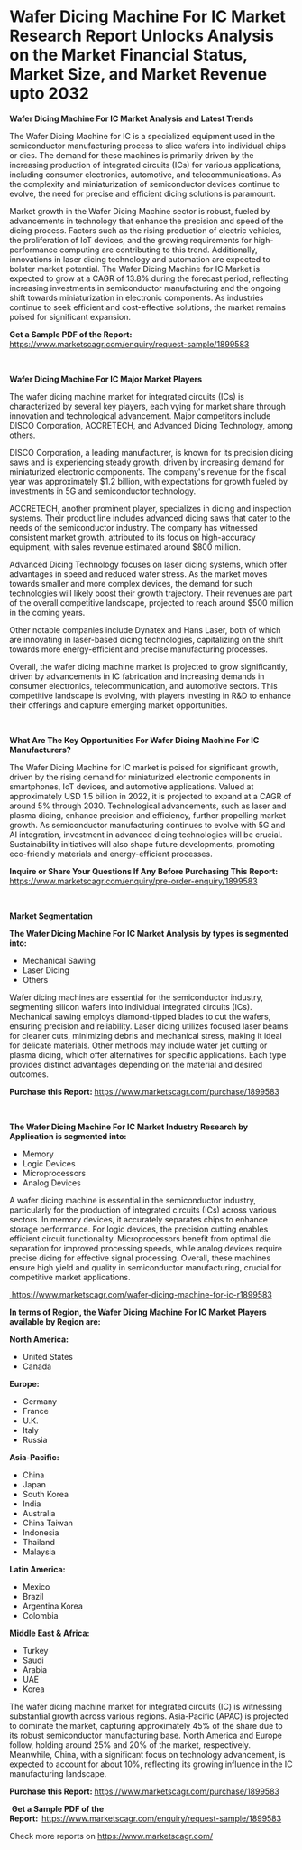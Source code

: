 <p><h1>Wafer Dicing Machine For IC Market Research Report Unlocks Analysis on the Market Financial Status, Market Size, and Market Revenue upto 2032</h1></p><p><strong>Wafer Dicing Machine For IC Market Analysis and Latest Trends</strong></p>
<p><p>The Wafer Dicing Machine for IC is a specialized equipment used in the semiconductor manufacturing process to slice wafers into individual chips or dies. The demand for these machines is primarily driven by the increasing production of integrated circuits (ICs) for various applications, including consumer electronics, automotive, and telecommunications. As the complexity and miniaturization of semiconductor devices continue to evolve, the need for precise and efficient dicing solutions is paramount.</p><p>Market growth in the Wafer Dicing Machine sector is robust, fueled by advancements in technology that enhance the precision and speed of the dicing process. Factors such as the rising production of electric vehicles, the proliferation of IoT devices, and the growing requirements for high-performance computing are contributing to this trend. Additionally, innovations in laser dicing technology and automation are expected to bolster market potential. The Wafer Dicing Machine for IC Market is expected to grow at a CAGR of 13.8% during the forecast period, reflecting increasing investments in semiconductor manufacturing and the ongoing shift towards miniaturization in electronic components. As industries continue to seek efficient and cost-effective solutions, the market remains poised for significant expansion.</p></p>
<p><strong>Get a Sample PDF of the Report:&nbsp;</strong> <a href="https://www.marketscagr.com/enquiry/request-sample/1899583?utm_campaign=1889&utm_medium=2&utm_source=Github&utm_content=ia&utm_term=01032025&utm_id=wafer-dicing-machine-for-ic">https://www.marketscagr.com/enquiry/request-sample/1899583</a></p>
<p>&nbsp;</p>
<p><strong>Wafer Dicing Machine For IC Major Market Players</strong></p>
<p><p>The wafer dicing machine market for integrated circuits (ICs) is characterized by several key players, each vying for market share through innovation and technological advancement. Major competitors include DISCO Corporation, ACCRETECH, and Advanced Dicing Technology, among others.</p><p>DISCO Corporation, a leading manufacturer, is known for its precision dicing saws and is experiencing steady growth, driven by increasing demand for miniaturized electronic components. The company's revenue for the fiscal year was approximately $1.2 billion, with expectations for growth fueled by investments in 5G and semiconductor technology.</p><p>ACCRETECH, another prominent player, specializes in dicing and inspection systems. Their product line includes advanced dicing saws that cater to the needs of the semiconductor industry. The company has witnessed consistent market growth, attributed to its focus on high-accuracy equipment, with sales revenue estimated around $800 million.</p><p>Advanced Dicing Technology focuses on laser dicing systems, which offer advantages in speed and reduced wafer stress. As the market moves towards smaller and more complex devices, the demand for such technologies will likely boost their growth trajectory. Their revenues are part of the overall competitive landscape, projected to reach around $500 million in the coming years.</p><p>Other notable companies include Dynatex and Hans Laser, both of which are innovating in laser-based dicing technologies, capitalizing on the shift towards more energy-efficient and precise manufacturing processes.</p><p>Overall, the wafer dicing machine market is projected to grow significantly, driven by advancements in IC fabrication and increasing demands in consumer electronics, telecommunication, and automotive sectors. This competitive landscape is evolving, with players investing in R&D to enhance their offerings and capture emerging market opportunities.</p></p>
<p>&nbsp;</p>
<p><strong>What Are The Key Opportunities For Wafer Dicing Machine For IC Manufacturers?</strong></p>
<p><p>The Wafer Dicing Machine for IC market is poised for significant growth, driven by the rising demand for miniaturized electronic components in smartphones, IoT devices, and automotive applications. Valued at approximately USD 1.5 billion in 2022, it is projected to expand at a CAGR of around 5% through 2030. Technological advancements, such as laser and plasma dicing, enhance precision and efficiency, further propelling market growth. As semiconductor manufacturing continues to evolve with 5G and AI integration, investment in advanced dicing technologies will be crucial. Sustainability initiatives will also shape future developments, promoting eco-friendly materials and energy-efficient processes.</p></p>
<p><strong>Inquire or Share Your Questions If Any Before Purchasing This Report:</strong> <a href="https://www.marketscagr.com/enquiry/pre-order-enquiry/1899583?utm_campaign=1889&utm_medium=2&utm_source=Github&utm_content=ia&utm_term=01032025&utm_id=wafer-dicing-machine-for-ic">https://www.marketscagr.com/enquiry/pre-order-enquiry/1899583</a></p>
<p>&nbsp;</p>
<p><strong>Market Segmentation</strong></p>
<p><strong>The Wafer Dicing Machine For IC Market Analysis by types is segmented into:</strong></p>
<p><ul><li>Mechanical Sawing</li><li>Laser Dicing</li><li>Others</li></ul></p>
<p><p>Wafer dicing machines are essential for the semiconductor industry, segmenting silicon wafers into individual integrated circuits (ICs). Mechanical sawing employs diamond-tipped blades to cut the wafers, ensuring precision and reliability. Laser dicing utilizes focused laser beams for cleaner cuts, minimizing debris and mechanical stress, making it ideal for delicate materials. Other methods may include water jet cutting or plasma dicing, which offer alternatives for specific applications. Each type provides distinct advantages depending on the material and desired outcomes.</p></p>
<p><strong>Purchase this Report:&nbsp;</strong><a href="https://www.marketscagr.com/purchase/1899583?utm_campaign=1889&utm_medium=2&utm_source=Github&utm_content=ia&utm_term=01032025&utm_id=wafer-dicing-machine-for-ic">https://www.marketscagr.com/purchase/1899583</a></p>
<p>&nbsp;</p>
<p><strong>The Wafer Dicing Machine For IC Market Industry Research by Application is segmented into:</strong></p>
<p><ul><li>Memory</li><li>Logic Devices</li><li>Microprocessors</li><li>Analog Devices</li></ul></p>
<p><p>A wafer dicing machine is essential in the semiconductor industry, particularly for the production of integrated circuits (ICs) across various sectors. In memory devices, it accurately separates chips to enhance storage performance. For logic devices, the precision cutting enables efficient circuit functionality. Microprocessors benefit from optimal die separation for improved processing speeds, while analog devices require precise dicing for effective signal processing. Overall, these machines ensure high yield and quality in semiconductor manufacturing, crucial for competitive market applications.</p></p>
<p><a href="https://www.marketscagr.com/wafer-dicing-machine-for-ic-r1899583?utm_campaign=1889&utm_medium=2&utm_source=Github&utm_content=ia&utm_term=01032025&utm_id=wafer-dicing-machine-for-ic">&nbsp;https://www.marketscagr.com/wafer-dicing-machine-for-ic-r1899583</a></p>
<p><strong>In terms of Region, the Wafer Dicing Machine For IC Market Players available by Region are:</strong></p>
<p>
    <p> <strong> North America: </strong>
        <ul>
            <li>United States</li>
            <li>Canada</li>
        </ul>
        </p> 
    <p> <strong> Europe: </strong>
        <ul>
            <li>Germany</li>
            <li>France</li>
            <li>U.K.</li>
            <li>Italy</li>
            <li>Russia</li>
        </ul>
        </p> 
    <p> <strong> Asia-Pacific: </strong>
        <ul>
            <li>China</li>
            <li>Japan</li>
            <li>South Korea</li>
            <li>India</li>
            <li>Australia</li>
            <li>China Taiwan</li>
            <li>Indonesia</li>
            <li>Thailand</li>
            <li>Malaysia</li>
        </ul>
        </p> 
    <p> <strong> Latin America: </strong>
        <ul>
            <li>Mexico</li>
            <li>Brazil</li>
            <li>Argentina Korea</li>
            <li>Colombia</li>
        </ul>
        </p> 
    <p> <strong> Middle East & Africa: </strong>
        <ul>
            <li>Turkey</li>
            <li>Saudi</li>
            <li>Arabia</li>
            <li>UAE</li>
            <li>Korea</li>
        </ul>
    </p>
    </p>
<p><p>The wafer dicing machine market for integrated circuits (IC) is witnessing substantial growth across various regions. Asia-Pacific (APAC) is projected to dominate the market, capturing approximately 45% of the share due to its robust semiconductor manufacturing base. North America and Europe follow, holding around 25% and 20% of the market, respectively. Meanwhile, China, with a significant focus on technology advancement, is expected to account for about 10%, reflecting its growing influence in the IC manufacturing landscape.</p></p>
<p><strong>Purchase this Report: </strong><a href="https://www.marketscagr.com/purchase/1899583?utm_campaign=1889&utm_medium=2&utm_source=Github&utm_content=ia&utm_term=01032025&utm_id=wafer-dicing-machine-for-ic">https://www.marketscagr.com/purchase/1899583</a></p>
<p>&nbsp;<strong>Get a Sample PDF of the Report:&nbsp;&nbsp;</strong><a href="https://www.marketscagr.com/enquiry/request-sample/1899583?utm_campaign=1889&utm_medium=2&utm_source=Github&utm_content=ia&utm_term=01032025&utm_id=wafer-dicing-machine-for-ic">https://www.marketscagr.com/enquiry/request-sample/1899583</a></p>
<p><strong></strong></p>
<p>Check more reports on <a href="https://www.marketscagr.com/?utm_campaign=1889&utm_medium=2&utm_source=Github&utm_content=ia&utm_term=01032025&utm_id=wafer-dicing-machine-for-ic">https://www.marketscagr.com/</a></p>